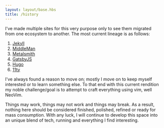 ```yaml
---
layout: layout/base.hbs
title: /history
---
```


I've made multiple sites for this very purpose only to see them migrated from one ecosystem to another. The most current lineage is as follows:

1. [Jekyll][jk]
1. [MiddleMan][mm]
1. [Metalsmith][ms]
1. [GatsbyJS][gs]
1. [Hugo][hg]
1. [11ty][11ty]

I've always found a reason to move on; mostly I move on to keep myself interested or to  learn something else. To that end with this current rendition my noble challenge/goal is to attempt to craft everything using vim, well NeoVim.

Things may work, things may not work and things may break. As a result, nothing here should be considered finished, polished, refined or ready for mass consumption. With any luck, I will continue to develop this space into an unique blend of tech, running and everything I find interesting.


[jk]:       https://jekyllrb.com/
[mm]:       https://middlemanapp.com/
[ms]:       https://metalsmith.io/
[gs]:       https://www.gatsbyjs.org/
[hg]:       https://gohugo.io/
[11ty]:     https://www.11ty.dev/

